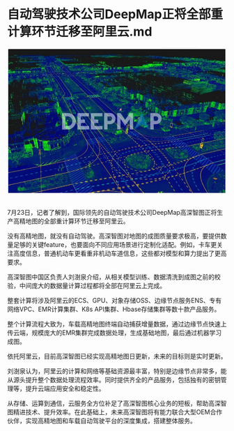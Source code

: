 # 自动驾驶技术公司DeepMap正将全部重计算环节迁移至阿里云.md

<div style="text-align:center" align="center">
<img src="/images/自动驾驶技术公司DeepMap正将全部重计算环节迁移至阿里云1.png" align="center" />
</div>
</br>

7月23日，记者了解到，国际领先的自动驾驶技术公司DeepMap高深智图正将生产高精地图的全部重计算环节迁移至阿里云。

没有高精地图，就没有自动驾驶。高深智图对地图的成图质量要求极高，要提供数量足够的关键feature，也要面向不同应用场景进行定制化适配。例如，卡车更关注高度信息，普通机动车更看重非机动车道信息，这些都对模型和算力提出了更高要求。

高深智图中国区负责人刘澍泉介绍，从相关模型训练、数据清洗到成图之前的校验，中间庞大的数据量计算过程都将全部在阿里云上完成。

整套计算将涉及阿里云的ECS、GPU、对象存储OSS、边缘节点服务ENS、专有网络VPC、EMR计算集群、K8s API集群、Hbase存储集群等数十款产品服务。

整个计算流程大致为，车载高精地图终端自动捕获增量数据，通过边缘节点快速上传云端，规模庞大的EMR集群完成数据处理，生成基础地图，最后通过机器学习成图。

依托阿里云，目前高深智图已经实现高精地图日更新，未来的目标则是实时更新。

刘澍泉认为，阿里云的计算和网络等基础资源最丰富，特别是边缘节点非常多，能从源头提升整个数据处理流程效率。同时提供齐全的产品服务，包括独有的密钥管理等，提升云端应用安全和稳定性。

从存储、运算到通信，云服务全方位补足了高深智图核心业务的短板，帮助高深智图精进技术、提升效率。在此基础上，未来高深智图将有能力联合大型OEM合作伙伴，实现高精地图和车载自动驾驶平台的深度集成，搭建整体服务。

